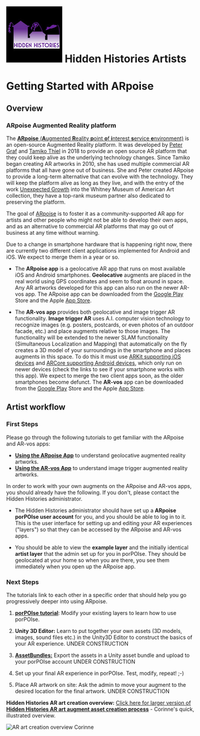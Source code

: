 # ![Hidden Histories Logo](/images/hiddenhistories-logo.png) Hidden Histories Artists
# Getting Started with ARpoise 

## Overview

### ARpoise Augmented Reality platform

The [**ARpoise** (**A**ugmented **R**eality **p**oint **o**f **i**nterest **s**ervice **e**nvironment)](http://arpoise.com/) is an open-source Augmented Reality platform. It was developed by [Peter Graf](http://mission-base.com/peter/) and [Tamiko Thiel](http://tamikothiel.com/) in 2018 to provide an open source AR platform that they could keep alive as the underlying technology changes. Since Tamiko began creating AR artworks in 2010, she has used multiple commercial AR platforms that all have gone out of business. She and Peter created ARpoise to provide a long-term alternative that can evolve with the technology. They will keep the platform alive as long as they live, and with the entry of the work [Unexpected Growth](http://tamikothiel.com/unexpectedgrowth/) into the Whitney Museum of American Art collection, they have a top-rank museum partner also dedicated to preserving the platform. 

The goal of [ARpoise](http://arpoise.com/) is to foster it as a community-supported AR app for artists and other people who might not be able to develop their own apps, and as an alternative to commercial AR platforms that may go out of business at any time without warning. 

Due to a change in smartphone hardware that is happening right now, there are currently two different client applications implemented for Android and iOS. We expect to merge them in a year or so. 

- The **ARpoise app** is a geolocative AR app that runs on most available iOS and Android smartphones. **Geolocative** augments are placed in the real world using GPS coordinates and seem to float around in space. Any AR artworks developed for this app can also run on the newer AR-vos app. The ARpoise app can be downloaded from the [Google Play](https://play.google.com/store/apps/details?id=com.arpoise.ARpoise) Store and the Apple [App Store](https://itunes.apple.com/de/app/arpoise/id1451460843).

- The **AR-vos app** provides both geolocative and image trigger AR functionality. **Image trigger AR** uses A.I. computer vision technology to recognize images (e.g. posters, postcards, or even photos of an outdoor facade, etc.) and place augments relative to those images. The functionality will be extended to the newer SLAM functionality (Simultaneous Localization and Mapping) that automatically on the fly creates a 3D model of your surroundings in the smartphone and places augments in this space. To do this it must use [ARKit supporting iOS devices](https://developer.apple.com/library/archive/documentation/DeviceInformation/Reference/iOSDeviceCompatibility/DeviceCompatibilityMatrix/DeviceCompatibilityMatrix.html) and [ARCore supporting Android devices](https://developers.google.com/ar/discover/supported-devices), which only run on newer devices (check the links to see if your smartphone works with this app). We expect to merge the two client apps soon, as the older smartphones become defunct. The **AR-vos** app can be downloaded from the [Google Play](https://play.google.com/store/apps/details?id=com.arpoise.ARvos) Store and the Apple [App Store](https://apps.apple.com/us/app/ar-vos/id1483218444). 

## Artist workflow

### First Steps

Please go through the following tutorials to get familiar with the ARpoise and AR-vos apps:
- [**Using the ARpoise App**](UsingARpoiseApp.md#-hidden-histories-artists-overview) to understand geolocative augmented reality artworks.
- [**Using the AR-vos App**](AR-vos-examples.md#-ar-vos-augmented-reality-app) to understand image trigger augmented reality artworks.

In order to work with your own augments on the ARpoise and AR-vos apps, you should already have the following. If you don't, please contact the Hidden Histories administrator. 



- The Hidden Histories administrator should have set up a **ARpoise porPOIse user account** for you, and you should be able to log in to it. This is the user interface for setting up and editing your AR experiences ("layers") so that they can be accessed by the ARpoise and AR-vos apps.

- You should be able to view the **example layer** and the initially identical **artist layer** that the admin set up for you in porPOIse. They should be geolocated at your home so when you are there, you see them immediately when you open up the ARpoise app.

### Next Steps

The tutorials link to each other in a specific order that should help you go progressively deeper into using ARpoise.

1. [**porPOIse tutorial**](UsingPorPOIse.md): Modify your existing layers to learn how to use porPOIse.

2. **Unity 3D Editor:** Learn to put together your own assets (3D models, images, sound files etc.) in the Unity3D Editor to construct the basics of your AR experience. UNDER CONSTRUCTION

3. [**AssetBundles:**](https://github.com/Hidden-Histories/Public-Resources/blob/master/documentation/CreatingAssetBundles.md) Export the assets in a Unity asset bundle and upload to your porPOIse account UNDER CONSTRUCTION

4. Set up your final AR experience in porPOIse. Test, modify, repeat! ;-)

5. Place AR artwork on site: Ask the admin to move your augment to the desired location for the final artwork. UNDER CONSTRUCTION

**Hidden Histories AR art creation overview:**
[Click here for larger version of **Hidden Histories AR art augment asset creation process**](http://hiddenhistoriesjtown.org/wp-content/uploads/Hidden-Histories-art-asset-process-revised-process_v2.pdf) - Corinne's quick, illustrated overview.

![AR art creation overview  Corinne](hiddenhistories-art-asset-process_v2_1024w.jpg)
